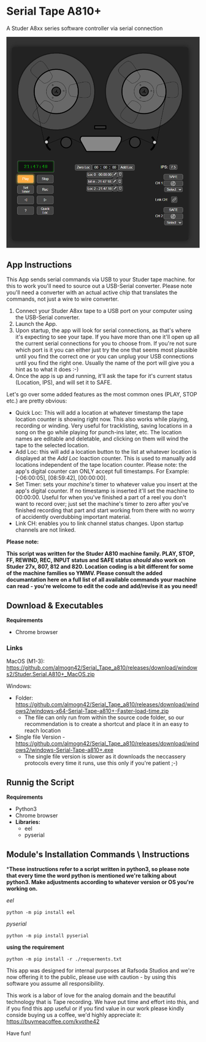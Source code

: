 # Serial Tape A810+
A Studer A8xx series software controller via serial connection

![Tape visuals](https://github.com/almogn42/Serial_Tape_a810/blob/0daa5080887f1152cf56e86e43fd5f4645f5d4b0/tape_visuals.png)

## App Instructions

This App sends serial commands via USB to your Studer tape machine. for this to work you'll need to source out a USB-Serial converter. 
Please note you'll need a converter with an actual active chip that translates the commands, not just a wire to wire converter.

1. Connect your Studer A8xx tape to a USB port on your computer using the USB-Serial converter.
2. Launch the App.
3. Upon startup, the app will look for serial connections, as that's where it's expecting to see your tape. If you have more than one it'll open up all the current serial connections for you to choose from. If you're not sure which port is it you can either just try the one that seems most plausible until you find the correct one or you can unplug your USB connections until you find the right one. Usually the name of the port will give you a hint as to what it does :-)
4. Once the app is up and running, it'll ask the tape for it's current status (Location, IPS), and will set it to SAFE.

Let's go over some added features as the most common ones (PLAY, STOP etc.) are pretty obvious:
- Quick Loc: This will add a location at whatever timestamp the tape location counter is showing right now. This also works while playing, recording or winding. Very useful for tracklisting, saving locations in a song on the go while playing for punch-ins later, etc. The location names are editable and deletable, and clicking on them will wind the tape to the selected location.
- Add Loc: this will add a location button to the list at whatever location is displayed at the *Add Loc* loaction counter.  This is used to manually add locations independent of the tape location counter. Please note: the app's digital counter can ONLY accept full timestamps. For Example: [-06:00:05], [08:59:42], [00:00:00].
- Set Timer: sets your *machine's* timer to whatever value you insert at the app's digital counter. If no timestamp is inserted it'll set the machine to 00:00:00. Useful for when you've finished a part of a reel you don't want to record over; just set the machine's timer to zero after you've finished recording that part and start working from there with no worry of accidently overdubbing important material.
- Link CH: enables you to link channel status changes. Upon startup channels are not linked.


**Please note:**

**This script was written for the Studer A810 machine family.
PLAY, STOP, FF, REWIND, REC, INPUT status and SAFE status *should* also work on Studer 27x, 807, 812 and 820. 
Location coding is a bit different for some of the machine families so YMMV.
Please consult the added documantation here on a full list of all available commands your machine can read - you're welcome to edit the code and add/revise it as you need!**


## Download & Executables
**Requirements**
  -  Chrome browser


### Links
MacOS (M1-3):
https://github.com/almogn42/Serial_Tape_a810/releases/download/windows2/Studer.Serial.A810+_MacOS.zip

Windows:
 -  Folder: https://github.com/almogn42/Serial_Tape_a810/releases/download/windows2/windows-x64-Serial-Tape-a810+-Faster-load-time.zip
     *   The file can only run from within the source code folder, so our recommendation is to create a shortcut and place it in an easy to reach location
 -  Single file Version - https://github.com/almogn42/Serial_Tape_a810/releases/download/windows2/windows-Serial-Tape-a810+.exe
     *  The single file version is slower as it downloads the neccassery protocols every time it runs, use this only if you're patient ;-)

## Runnig the Script

**Requirements**
  - Python3
  - Chrome browser
  - **Libraries:**
    - eel
    - pyserial

## Module's Installation Commands \ Instructions

***These instructions refer to a script written in python3, so please note that every time the word python is mentioned we're talking about python3. Make adjustments according to whatever version or OS you're working on.**

*eel*
```
python -m pip install eel
```

*pyserial*
```
python -m pip install pyserial
```

**using the requirement**
```
python -m pip install -r ./requerments.txt
```


This app was designed for internal purposes at Rafsoda Studios and we're now offering it to the public, please use with caution - by using this software you assume all responsibility.

This work is a labor of love for the analog domain and the beautiful technology that is Tape recording. We have put time and effort into this, and if you find this app useful or if you find value in our work please kindly conside buying us a coffee, we'd highly appreciate it:
https://buymeacoffee.com/kvothe42

Have fun!
